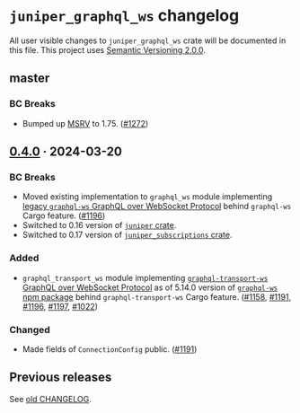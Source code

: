 `juniper_graphql_ws` changelog
==============================

All user visible changes to `juniper_graphql_ws` crate will be documented in this file. This project uses [Semantic Versioning 2.0.0].




## master

### BC Breaks

- Bumped up [MSRV] to 1.75. ([#1272])

[#1272]: /../../pull/1272




## [0.4.0] · 2024-03-20
[0.4.0]: /../../tree/juniper_graphql_ws-v0.4.0/juniper_graphql_ws

### BC Breaks

- Moved existing implementation to `graphql_ws` module implementing [legacy `graphql-ws` GraphQL over WebSocket Protocol][proto-legacy] behind `graphql-ws` Cargo feature. ([#1196])
- Switched to 0.16 version of [`juniper` crate].
- Switched to 0.17 version of [`juniper_subscriptions` crate].

### Added

- `graphql_transport_ws` module implementing [`graphql-transport-ws` GraphQL over WebSocket Protocol][proto-5.14.0] as of 5.14.0 version of [`graphql-ws` npm package] behind `graphql-transport-ws` Cargo feature. ([#1158], [#1191], [#1196], [#1197], [#1022])

### Changed

- Made fields of `ConnectionConfig` public. ([#1191])

[#1022]: /../../issues/1022
[#1158]: /../../pull/1158
[#1191]: /../../pull/1191
[#1196]: /../../pull/1196
[#1197]: /../../pull/1197
[proto-5.14.0]: https://github.com/enisdenjo/graphql-ws/blob/v5.14.0/PROTOCOL.md
[proto-legacy]: https://github.com/apollographql/subscriptions-transport-ws/blob/v0.11.0/PROTOCOL.md




## Previous releases

See [old CHANGELOG](/../../blob/juniper_graphql_ws-v0.3.0/juniper_graphql_ws/CHANGELOG.md).




[`graphql-ws` npm package]: https://npmjs.com/package/graphql-ws
[`juniper` crate]: https://docs.rs/juniper
[`juniper_subscriptions` crate]: https://docs.rs/juniper_subscriptions
[MSRV]: https://doc.rust-lang.org/cargo/reference/manifest.html#the-rust-version-field
[Semantic Versioning 2.0.0]: https://semver.org
